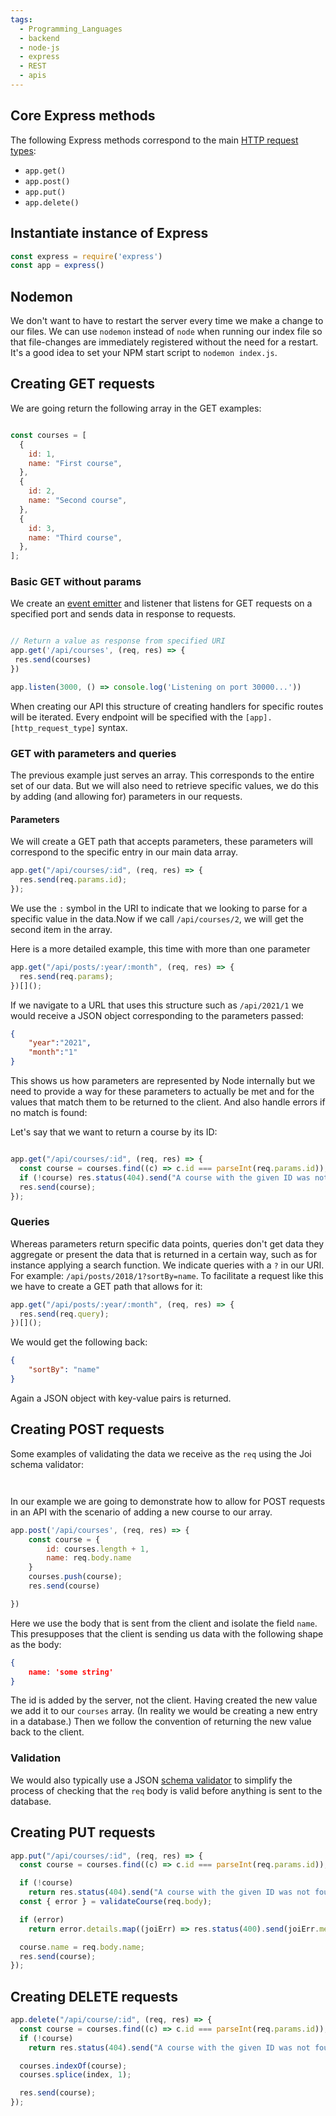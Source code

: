 ```yaml
---
tags:
  - Programming_Languages
  - backend
  - node-js
  - express
  - REST
  - apis
---
```


## Core Express methods

The following Express methods correspond to the main [HTTP request types](../../Databases/HTTP%20request%20types.md):

* `app.get()`
* `app.post()`
* `app.put()`
* `app.delete()`

## Instantiate instance of Express

````js
const express = require('express')
const app = express()

````

## Nodemon

We don't want to have to restart the server every time we make a change to our files. We can use `nodemon` instead of `node` when running our index file so that file-changes are immediately registered without the need for a restart. It's a good idea to set your NPM start script to `nodemon index.js`.

## Creating GET requests

We are going return the following array in the GET examples:

````js

const courses = [
  {
    id: 1,
    name: "First course",
  },
  {
    id: 2,
    name: "Second course",
  },
  {
    id: 3,
    name: "Third course",
  },
];

````

### Basic GET without params

We create an [event emitter](Events%20module.md#event-emitters) and listener that listens for GET requests on a specified port and sends data in response to requests. 

````js

// Return a value as response from specified URI
app.get('/api/courses', (req, res) => {
 res.send(courses)
})

app.listen(3000, () => console.log('Listening on port 30000...'))
````

When creating our API this structure of creating handlers for specific routes will be iterated. Every endpoint will be specified with the `[app].[http_request_type]` syntax.

### GET with parameters and queries

The previous example just serves an array. This corresponds to the entire set of our data. But we will also need to retrieve specific values, we do this by adding (and allowing for) parameters in our requests.

#### Parameters

We will create a GET path that accepts parameters, these parameters will correspond to the specific entry in our main data array. 

````js
app.get("/api/courses/:id", (req, res) => {
  res.send(req.params.id);
});
````

We use the `:` symbol in the URI to indicate that we looking to parse for a specific value in the data.Now if we call `/api/courses/2`, we will get the second item in the array.

Here is a more detailed example, this time with more than one parameter 

````js
app.get("/api/posts/:year/:month", (req, res) => {
  res.send(req.params);
})[]();
````

If we navigate to a URL that uses this structure such as `/api/2021/1` we would receive a JSON object corresponding to the parameters passed:

````json
{
	"year":"2021",
	"month":"1"
}
````

This shows us how parameters are represented by Node internally but we need to provide a way for these parameters to actually be met and for the values that match them to be returned to the client. And also handle errors if no match is found:

Let's say that we want to return a course by its ID:

````js

app.get("/api/courses/:id", (req, res) => {
  const course = courses.find((c) => c.id === parseInt(req.params.id));
  if (!course) res.status(404).send("A course with the given ID was not found");
  res.send(course);
});
````

### Queries

Whereas parameters return specific data points, queries don't get data they aggregate or present the data that is returned in a certain way, such as for instance applying a search function. We indicate queries with a `?` in our URI.
For example: `/api/posts/2018/1?sortBy=name`.
To facilitate a request like  this we have to create a GET path that allows for it:

````js
app.get("/api/posts/:year/:month", (req, res) => {
  res.send(req.query);
})[]();
````

We would get the following back:

````json
{
	"sortBy": "name"
}
````

Again a JSON object with key-value pairs is returned.

## Creating POST requests

Some examples of validating the data we receive as the `req` using the Joi schema validator:

````js



````

In our example we are going to demonstrate how to allow for POST requests in an API with the scenario of adding a new course to our array. 

````js
app.post('/api/courses', (req, res) => {
	const course = {
		id: courses.length + 1,
		name: req.body.name
	}
	courses.push(course);
	res.send(course)

})

````

Here we use the body that is sent from the client and isolate the field `name`. This presupposes that the client is sending us data with the following shape as the body:

````json
{
	name: 'some string'
}	

````

The id is added by the server, not the client. Having created the new value we add it to our `courses` array. (In reality we would be creating a new entry in a database.) Then we follow the convention of returning the new value back to the client. 

### Validation

We would also typically use a JSON [schema validator](Validation.md) to simplify the process of checking that the `req` body is valid before anything is sent to the database. 

## Creating PUT requests

````js
app.put("/api/courses/:id", (req, res) => {
  const course = courses.find((c) => c.id === parseInt(req.params.id));

  if (!course)
    return res.status(404).send("A course with the given ID was not found");
  const { error } = validateCourse(req.body);

  if (error)
    return error.details.map((joiErr) => res.status(400).send(joiErr.message));

  course.name = req.body.name;
  res.send(course);
});

````

## Creating DELETE requests

````js
app.delete("/api/course/:id", (req, res) => {
  const course = courses.find((c) => c.id === parseInt(req.params.id));
  if (!course)
    return res.status(404).send("A course with the given ID was not found");

  courses.indexOf(course);
  courses.splice(index, 1);

  res.send(course);
});

````
